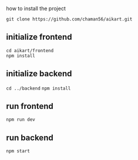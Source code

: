 

how to install the project  

```
git clone https://github.com/chaman56/aikart.git
```  

## initialize frontend
``` cd aikart/frontend ```  
``` npm install ```  


## initialize backend
``` cd ../backend ```
``` npm install ```  

## run frontend  
``` npm run dev ```  


## run backend 
``` npm start ```



